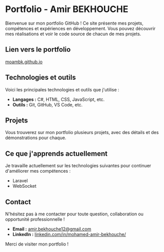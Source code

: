 # Portfolio - Amir BEKHOUCHE

Bienvenue sur mon portfolio GitHub ! Ce site présente mes projets, compétences et expériences en développement. Vous pouvez découvrir mes réalisations et voir le code source de chacun de mes projets.

## Lien vers le portfolio

[moambk.github.io](https://moambk.github.io/)

## Technologies et outils

Voici les principales technologies et outils que j'utilise :

- **Langages :** C#, HTML, CSS, JavaScript, etc.
- **Outils :** Git, GitHub, VS Code, etc.

## Projets

Vous trouverez sur mon portfolio plusieurs projets, avec des détails et des démonstrations pour chaque.

## Ce que j'apprends actuellement

Je travaille actuellement sur les technologies suivantes pour continuer d'améliorer mes compétences :

- Laravel
- WebSocket

## Contact

N'hésitez pas à me contacter pour toute question, collaboration ou opportunité professionnelle !

- **Email :** amir.bekhouche12@gmail.com
- **LinkedIn :** [linkedin.com/in/mohamed-amir-bekhouche/](https://www.linkedin.com/in/mohamed-amir-bekhouche-73a297331/)

Merci de visiter mon portfolio ! 
